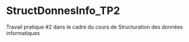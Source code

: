 # StructDonnesInfo_TP2
Travail pratique #2 dans le cadre du cours de Structuration des données informatiques
